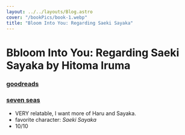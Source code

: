 ```yaml
---
layout: ../../layouts/Blog.astro
cover: "/bookPics/book-1.webp"
title: "Bloom Into You: Regarding Saeki Sayaka"
---
```


# Bbloom Into You: Regarding Saeki Sayaka by Hitoma Iruma
### **[goodreads](https://www.goodreads.com/en/book/show/49882195)**
### **[seven seas](https://sevenseasentertainment.com/series/bloom-into-you-light-novel/)**
- VERY relatable, I want more of Haru and Sayaka.
- favorite character: _Saeki Sayaka_
- 10/10
